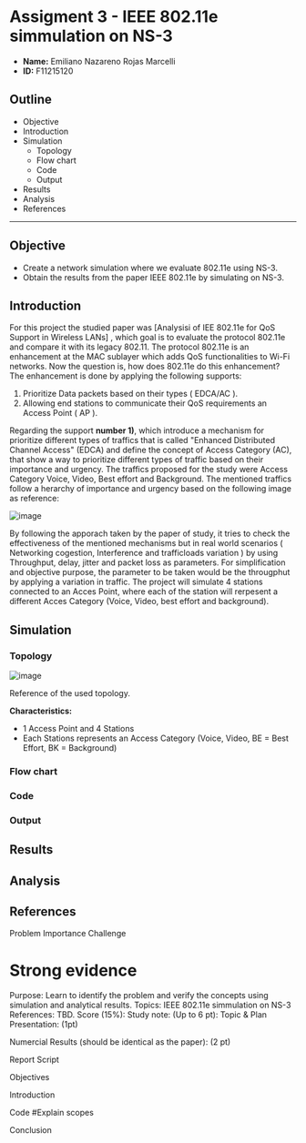 # Assigment 3 - IEEE 802.11e simmulation on NS-3
- **Name:** Emiliano Nazareno Rojas Marcelli
- **ID:** F11215120

## Outline
- Objective
- Introduction
- Simulation
  - Topology
  - Flow chart
  - Code
  - Output  
- Results
- Analysis 
- References
---

## Objective
- Create a network simulation where we evaluate 802.11e using NS-3.
- Obtain the results from the paper IEEE 802.11e by simulating on NS-3.

## Introduction
For this project the studied paper was [Analysisi of IEE 802.11e for QoS Support in Wireless LANs] , which goal is to evaluate the protocol 802.11e and compare it with its legacy 802.11. The protocol 802.11e is an enhancement at the MAC sublayer 
which adds QoS functionalities to Wi-Fi networks. Now the question is, how does 802.11e do this enhancement? The enhancement is done by applying the following supports:
1) Prioritize Data packets based on their types ( EDCA/AC ).
2) Allowing end stations to communicate their QoS requirements an Access Point ( AP ).

Regarding the support **number 1)**, which introduce a mechanism for prioritize different types of traffics that is called "Enhanced Distributed Channel Access" (EDCA) and define the concept of Access Category (AC), that show a way to prioritize
different types of traffic based on their importance and urgency. The traffics proposed for the study were Access Category Voice, Video, Best effort and Background. The mentioned traffics follow a herarchy of importance and urgency based
on the following image as reference:  

![image](https://github.com/bmw-ece-ntust/multimedia-wireless-network/assets/128239705/6a035053-4ba4-4762-b754-488cf2d4fce3)

By following the apporach taken by the paper of study, it tries to check the effectiveness of the mentioned mechanisms but in real world scenarios ( Networking cogestion, Interference and trafficloads variation ) by using Throughput, delay, jitter and packet loss as parameters. 
For simplification and objective purpose, the parameter to be taken would be the througphut by applying a variation in traffic. The project will simulate 4 stations connected to an Acces Point, where each of the station will rerpesent a different Acces Category (Voice, Video, best effort and background).

## Simulation

### Topology 
![image](https://github.com/bmw-ece-ntust/multimedia-wireless-network/assets/128239705/53199fc3-945c-4267-be72-4a5ee4c53320)

Reference of the used topology.

**Characteristics:**
- 1 Access Point and 4 Stations
- Each Stations represents an Access Category (Voice, Video, BE = Best Effort, BK = Background)
### Flow chart

### Code

### Output  
## Results
## Analysis 
## References



 Problem
 Importance
 Challenge

# Strong evidence


Purpose: Learn to identify the problem and verify the concepts using simulation and analytical results.
Topics: IEEE 802.11e simmulation on NS-3
References: TBD.
Score (15%):
Study note: (Up to 6 pt):
Topic & Plan Presentation: 
 (1pt)

Numercial Results (should be identical as the paper): (2 pt)



Report Script

Objectives



Introduction

Code
#Explain scopes

Conclusion
